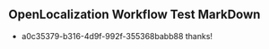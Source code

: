 ## OpenLocalization Workflow Test MarkDown
* a0c35379-b316-4d9f-992f-355368babb88 thanks!

<!--HONumber=Jul16_HO4-->


